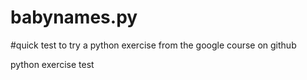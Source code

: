 babynames.py
============

#quick test to try a python exercise from the google course on github 

python exercise test
